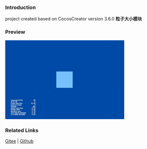 ### Introduction

project created based on CocosCreator version 3.6.0 **粒子大小模块** 

### Preview
![image](../../../gif/202203/2022030543.gif)

### Related Links
[Gitee](https://gitee.com/mirrors_cocos-creator/test-cases-3d/blob/v3.0/assets/cases/particle) | [Github](https://github.com/cocos-creator/test-cases-3d/blob/v3.0/assets/cases/particle)